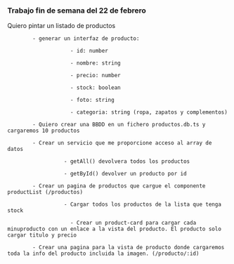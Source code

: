 ### Trabajo fin de semana del 22 de febrero

Quiero pintar un listado de productos



            - generar un interfaz de producto:

                        - id: number

                        - nombre: string

                        - precio: number

                        - stock: boolean

                        - foto: string

                        - categoria: string (ropa, zapatos y complementos)

            - Quiero crear una BBDD en un fichero productos.db.ts y cargaremos 10 productos

            - Crear un servicio que me proporcione acceso al array de datos

                      - getAll() devolvera todos los productos

                      - getById() devolver un producto por id

            - Crear un pagina de productos que cargue el componente productList (/productos)

                      - Cargar todos los productos de la lista que tenga stock

                        - Crear un product-card para cargar cada minuproducto con un enlace a la vista del producto. El producto solo cargar titulo y precio

            - Crear una pagina para la vista de producto donde cargaremos toda la info del producto incluida la imagen. (/producto/:id)
